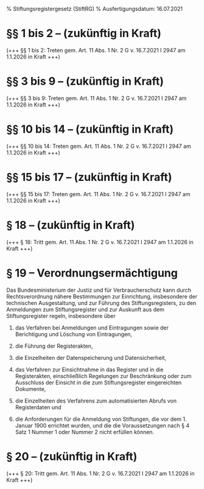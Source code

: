 % Stiftungsregistergesetz  (StiftRG)
% Ausfertigungsdatum: 16.07.2021
 
# §§ 1 bis 2 – (zukünftig in Kraft)

(+++ §§ 1 bis 2: Treten gem. Art. 11 Abs. 1 Nr. 2 G v. 16.7.2021 I 2947 am 1.1.2026 in Kraft +++)

# §§ 3 bis 9 – (zukünftig in Kraft)

(+++ §§ 3 bis 9: Treten gem. Art. 11 Abs. 1 Nr. 2 G v. 16.7.2021 I 2947 am 1.1.2026 in Kraft +++)

# §§ 10 bis 14 – (zukünftig in Kraft)

(+++ §§ 10 bis 14: Treten gem. Art. 11 Abs. 1 Nr. 2 G v. 16.7.2021 I 2947 am 1.1.2026 in Kraft +++)

# §§ 15 bis 17 – (zukünftig in Kraft)

(+++ §§ 15 bis 17: Treten gem. Art. 11 Abs. 1 Nr. 2 G v. 16.7.2021 I 2947 am 1.1.2026 in Kraft +++)

# § 18 – (zukünftig in Kraft)

(+++ § 18: Tritt gem. Art. 11 Abs. 1 Nr. 2 G v. 16.7.2021 I 2947 am 1.1.2026 in Kraft +++)

# § 19 – Verordnungsermächtigung

Das Bundesministerium der Justiz und für Verbraucherschutz kann durch Rechtsverordnung nähere Bestimmungen zur Einrichtung, insbesondere der technischen Ausgestaltung, und zur Führung des Stiftungsregisters, zu den Anmeldungen zum Stiftungsregister und zur Auskunft aus dem Stiftungsregister regeln, insbesondere über

1. das Verfahren bei Anmeldungen und Eintragungen sowie der Berichtigung und Löschung von Eintragungen,

2. die Führung der Registerakten,

3. die Einzelheiten der Datenspeicherung und Datensicherheit,

4. das Verfahren zur Einsichtnahme in das Register und in die Registerakten, einschließlich Regelungen zur Beschränkung oder zum Ausschluss der Einsicht in die zum Stiftungsregister eingereichten Dokumente,

5. die Einzelheiten des Verfahrens zum automatisierten Abrufs von Registerdaten und

6. die Anforderungen für die Anmeldung von Stiftungen, die vor dem 1. Januar 1900 errichtet wurden, und die die Voraussetzungen nach § 4 Satz 1 Nummer 1 oder Nummer 2 nicht erfüllen können.

# § 20 – (zukünftig in Kraft)

(+++ § 20: Tritt gem. Art. 11 Abs. 1 Nr. 2 G v. 16.7.2021 I 2947 am 1.1.2026 in Kraft +++)
